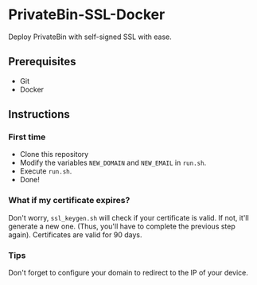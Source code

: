 # PrivateBin-SSL-Docker

Deploy PrivateBin with self-signed SSL with ease.

## Prerequisites
- Git
- Docker

## Instructions

### First time
- Clone this repository
- Modify the variables `NEW_DOMAIN` and `NEW_EMAIL` in `run.sh`.
- Execute `run.sh`.
- Done!

### What if my certificate expires?
Don't worry, `ssl_keygen.sh` will check if your certificate is valid. If not, it'll generate a new one. (Thus, you'll have to complete the previous step again).
Certificates are valid for 90 days.

### Tips
Don't forget to configure your domain to redirect to the IP of your device.
